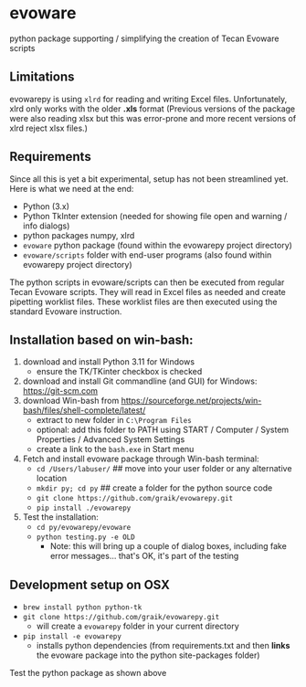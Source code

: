 evoware
=======

python package supporting / simplifying the creation of Tecan Evoware scripts

Limitations
-----------

evowarepy is using `xlrd` for reading and writing Excel files. Unfortunately, xlrd only works with the older **.xls** format (Previous versions of the package were also reading xlsx but this was error-prone and more recent versions of xlrd reject xlsx files.)

Requirements
------------
Since all this is yet a bit experimental, setup has not been streamlined yet. Here is what we need at the end:

  * Python (3.x)
  * Python TkInter extension (needed for showing file open and warning / info dialogs)
  * python packages numpy, xlrd
  * `evoware` python package (found within the evowarepy project directory)
  * `evoware/scripts` folder with end-user programs (also found within evowarepy project directory)

The python scripts in evoware/scripts can then be executed from regular Tecan Evoware scripts. They will read in Excel files as needed and create pipetting worklist files. These worklist files are then executed using the standard Evoware instruction. 

Installation based on win-bash:
--------------------------------

1. download and install Python 3.11 for Windows
     * ensure the TK/TKinter checkbox is checked
3. download and install Git commandline (and GUI) for Windows: https://git-scm.com
4. download Win-bash from https://sourceforge.net/projects/win-bash/files/shell-complete/latest/
     * extract to new folder in `C:\Program Files`
     * optional: add this folder to PATH using  START / Computer / System Properties / Advanced System Settings
     * create a link to the `bash.exe` in Start menu
5. Fetch and install evoware package through Win-bash terminal:
     *  `cd /Users/labuser/`  ## move into your user folder or any alternative location
     *  `mkdir py; cd py` ## create a folder for the python source code
     *  `git clone https://github.com/graik/evowarepy.git`
     *  `pip install ./evowarepy` 
6. Test the installation:
     * `cd py/evowarepy/evoware`
     * `python testing.py -e OLD`
       * Note: this will bring up a couple of dialog boxes, including fake error messages... that's OK, it's part of the testing


Development setup on OSX
-------------------------

  * `brew install python python-tk`
  * `git clone https://github.com/graik/evowarepy.git`
    * will create a `evowarepy` folder in your current directory
  * `pip install -e evowarepy`
    * installs python dependencies (from requirements.txt and then **links** the evoware package into the python site-packages folder)

Test the python package as shown above

